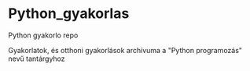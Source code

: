 # Python_gyakorlas
Python gyakorlo repo



Gyakorlatok, és otthoni gyakorlások archívuma a "Python programozás" nevű tantárgyhoz


